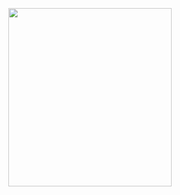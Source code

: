 <p align="center">
<img src="https://mhabibr02.github.io/Page-Web-Development/assets/img/portfolio/webdev-37.png" width="80%" height="30%">
</p>
